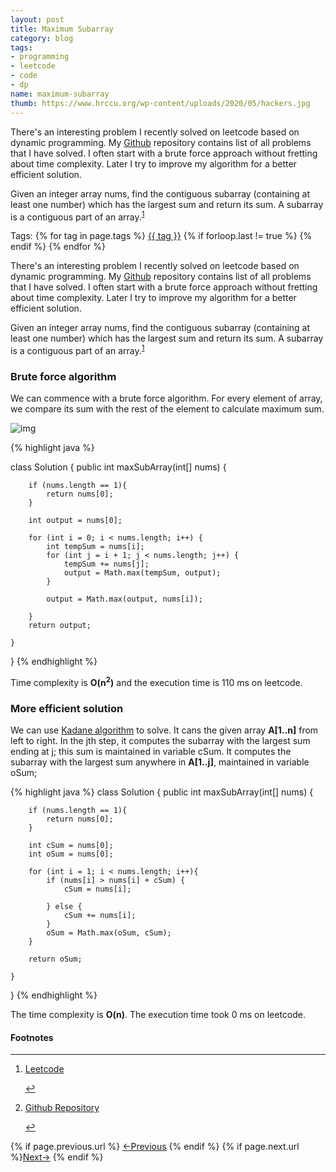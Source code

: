 ```yaml
---
layout: post
title: Maximum Subarray
category: blog
tags:
- programming
- leetcode
- code
- dp
name: maximum-subarray
thumb: https://www.hrccu.org/wp-content/uploads/2020/05/hackers.jpg
---
```


<style type="text/css">
.myheading{font-family:Georgia, "Times New Roman", Times, serif;font-size:24px;margin-top:5px;margin-bottom:0;text-align:center;font-weight:400;color:#222}
.mysubheading{font-family:"Lucida Grande", Tahoma;font-size:10px;font-weight:lighter;font-variant:normal;text-transform:uppercase;color:#666;margin-top:10px;text-align:center!important;letter-spacing:.3em}
</style>

<p>There's an interesting problem I recently solved on leetcode based on dynamic programming. My <a href="https://github.com/tushar-sharma/prep-coding" target="_blank">Github</a> repository contains list of all problems that I have solved. I often start with a brute force approach without fretting about time complexity. Later I try to improve my algorithm for a better efficient solution.</p>

Given an integer array nums, find the contiguous subarray (containing at least one number) which has the largest sum and return its sum. A subarray is a contiguous part of an array.<sup><a href='#fn:1' rel='footnote'>1</a></sup>


<!-- truncate_here -->
<p>Tags: {% for tag in page.tags %} <a class="mytag" href="/tag/{{ tag }}" title="View posts tagged with &quot;{{ tag }}&quot;">{{ tag }}</a>  {% if forloop.last != true %} {% endif %} {% endfor %} </p>

<p>There's an interesting problem I recently solved on leetcode based on dynamic programming. My <a href="https://github.com/tushar-sharma/prep-coding" target="_blank">Github</a> repository contains list of all problems that I have solved. I often start with a brute force approach without fretting about time complexity. Later I try to improve my algorithm for a better efficient solution.</p>


Given an integer array nums, find the contiguous subarray (containing at least one number) which has the largest sum and return its sum. A subarray is a contiguous part of an array.<sup><a href='#fn:1' rel='footnote'>1</a></sup>


### Brute force algorithm

We can commence with a brute force algorithm. For every element of array, we compare its sum with the rest of the element to calculate maximum sum. 

![img](https://i.imgur.com/WHMSDtu.png)

{% highlight java %}

class Solution {
    public int maxSubArray(int[] nums) {
        
        if (nums.length == 1){
            return nums[0];
        }

        int output = nums[0];
        
        for (int i = 0; i < nums.length; i++) {
            int tempSum = nums[i];
            for (int j = i + 1; j < nums.length; j++) {
                tempSum += nums[j];
                output = Math.max(tempSum, output);
            }
            
            output = Math.max(output, nums[i]);
            
        }     
        return output;   
        
    }
}
{% endhighlight %}

Time complexity is <b>O(n<sup>2</sup>)</b> and the execution time is 110 ms on leetcode.

### More efficient solution


We can use <a href="https://en.wikipedia.org/wiki/Maximum_subarray_problem">Kadane algorithm</a> to solve. It cans the given array <b>A[1..n]</b> from left to right. In the jth step, it computes the subarray with the largest sum ending at j; this sum is maintained in variable cSum. It computes the subarray with the largest sum anywhere in <b>A[1..j]</b>, maintained in variable oSum;

{% highlight java %}
class Solution {
    public int maxSubArray(int[] nums) {
        
        if (nums.length == 1){
            return nums[0];
        }

        int cSum = nums[0];
        int oSum = nums[0];
        
        for (int i = 1; i < nums.length; i++){
            if (nums[i] > nums[i] + cSum) {
                cSum = nums[i];
                
            } else { 
                cSum += nums[i];
            }
            oSum = Math.max(oSum, cSum);
        }
 
        return oSum;
  
    }
}
{% endhighlight %}

The time complexity is <b>O(n<sup></sup>)</b>. The execution time took 0 ms on leetcode.

<div class='footnotes'><h4>Footnotes</h4><hr />
  <ol>
    <li id='fn:1'>
         <p><a href="https://leetcode.com/problems/maximum-subarray/" target="_blank">Leetcode</a></p>
         <a href='#fnref:1' rev='footnote'>&#8617;</a>
    </li>
    <li id='fn:2'>
         <p><a href="https://github.com/tushar-sharma/prep-coding" target="_blank">Github Repository</a></p>
         <a href='#fnref:2' rev='footnote'>&#8617;</a>
    </li>
  </ol>
</div>


<nav class="pagination clear" style="padding-bottom:20px;">
{% if page.previous.url %} <a class="prev-item" href="{{page.previous.url}}" title="Previous Post: {{page.previous.title}}">&larr;Previous</a>   {% endif %}  {% if page.next.url %}<a class="next-item" href="{{page.next.url}}" title="Next Post: {{page.next.title}}">Next&rarr;</a>         {% endif %}
</nav>